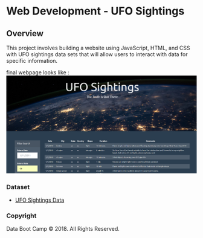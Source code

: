 # Web Development - UFO Sightings

## Overview

This project involves building a website using JavaScript, HTML, and CSS with UFO sightings data sets that will allow users to interact with data for specific information.

final webpage looks like :
![Images/Capture.png](Images/Capture.png)

### Dataset

* [UFO Sightings Data](StarterCode/static/js/data.js)


### Copyright

Data Boot Camp © 2018. All Rights Reserved.
